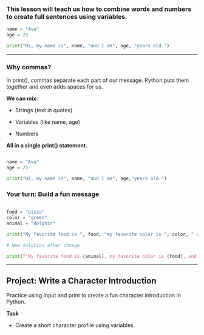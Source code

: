 ### This lesson will teach us how to combine words and numbers to create full sentences using variables.

```python
name = "Ava"
age = 25

print("Hi, my name is", name, "and I am", age, "years old.")

```
---

### Why commas?

In print(), commas separate each part of our message. Python puts them together and even adds spaces for us.


**We can mix:**

- Strings (text in quotes)

- Variables (like name, age)

- Numbers

**All in a single print() statement.**

```python

name = "Ava"
age = 25

print("Hi, my name is", name, "and I am", age,"years old.")

```

### Your turn: Build a fun message

```python

food = "pizza"
color = "green"
animal = "dolphin"

print("My favorite food is ", food, "my favorite color is ", color, " and I want a pet ", animal, "!")

# New solution after chnage

print(f"My favorite food is {animal}, my favorite color is {food}, and I want a pet {color} !")

```
---

## Project: Write a Character Introduction

Practice using input and print to create a fun character introduction in Python.

**Task**

- Create a short character profile using variables.

